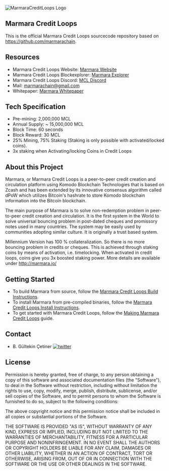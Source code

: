 ![MarmaraCreditLoops Logo](https://raw.githubusercontent.com/marmarachain/marmara/master/MCL-Logo.png "Marmara Credit Loops Logo")

## Marmara Credit Loops

This is the official Marmara Credit Loops sourcecode repository based on https://github.com/marmarachain. 

## Resources

- Marmara Credit Loops Website: [Marmara Website](http://marmara.io/)
- Marmara Credit Loops Blockexplorer: [Marmara Explorer](https://explorer.marmara.io/)
- Marmara Credit Loops Discord: [MCL Discord](https://discord.com/invite/DZDPAd)
- Mail: [marmarachain@gmail.com](mailto:marmarachain@gmail.com)
- Whitepaper: [Marmara Whitepaper](http://marmara.io/docs/IMSS2019_WhitePaper_English.pdf)


## Tech Specification
- Pre-mining: 2,000,000 MCL
- Annual Supply: ~ 15,000,000 MCL
- Block Time: 60 seconds
- Block Reward:  30 MCL
- 25% Mining, 75% Staking (Staking is only possible with activated/locked coins).
- 3x staking when Activating/locking Coins in Credit Loops

## About this Project

Marmara, or Marmara Credit Loops is a peer-to-peer credit creation and circulation platform using Komodo Blockchain Technologies that is based on Zcash and has been extended by its innovative consensus algorithm called dPoW which utilizes Bitcoin's hashrate to store Komodo blockchain information into the Bitcoin blockchain. 

The main purpose of Marmara is to solve non-redemption problem in peer-to-peer credit creation and circulation. It is the first system in the World to solve universal bouncing problem in post-dated cheques and promissory notes used in many countries. The system may be easily used by communities adopting similar culture. It is originally a trust based system.

Millennium Version has 100 % collateralization. So there is no more bouncing problem in credits or cheques. This is achieved through staking coins by means of activation, i.e. timelocking. When activated in credit loops, coins give you 3x boosted staking power.
More details are available under http://marmara.io/

## Getting Started

- To build Marmara from source, follow the [Marmara Credit Loops Build Instructions](/doc/marmara-build-from-source).
- To install Marmara from pre-compiled binaries, follow the [Marmara Credit Loops Install Instructions](/doc/marmara-install-from-precompiled-binaries.md).
- To get started with Marmara Credit Loops, follow the [Making Marmara Credit Loops](/doc/getting-started-with-marmara.md) guide.


## Contact
- B. Gültekin Çetiner [![twitter](https://img.shields.io/twitter/follow/drcetiner?style=social)](https://twitter.com/drcetiner )

License
---
Permission is hereby granted, free of charge, to any person obtaining a copy of this software and associated documentation files (the "Software"), to deal in the Software without restriction, including without limitation the rights to use, copy, modify, merge, publish, distribute, sublicense, and/or sell copies of the Software, and to permit persons to whom the Software is furnished to do so, subject to the following conditions:

The above copyright notice and this permission notice shall be included in all copies or substantial portions of the Software.

THE SOFTWARE IS PROVIDED "AS IS", WITHOUT WARRANTY OF ANY KIND, EXPRESS OR IMPLIED, INCLUDING BUT NOT LIMITED TO THE WARRANTIES OF MERCHANTABILITY, FITNESS FOR A PARTICULAR PURPOSE AND NONINFRINGEMENT. IN NO EVENT SHALL THE AUTHORS OR COPYRIGHT HOLDERS BE LIABLE FOR ANY CLAIM, DAMAGES OR OTHER LIABILITY, WHETHER IN AN ACTION OF CONTRACT, TORT OR OTHERWISE, ARISING FROM, OUT OF OR IN CONNECTION WITH THE SOFTWARE OR THE USE OR OTHER DEALINGS IN THE SOFTWARE.
